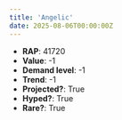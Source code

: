 ```yaml
---
title: 'Angelic'
date: 2025-08-06T00:00:00Z
---
```

- **RAP**: 41720
- **Value**: -1
- **Demand level**: -1
- **Trend**: -1
- **Projected?**: True
- **Hyped?**: True
- **Rare?**: True
